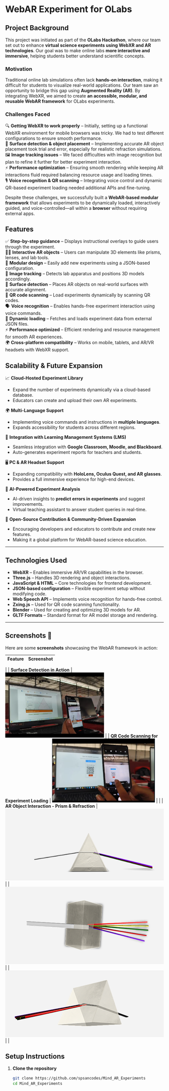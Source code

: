 # WebAR Experiment for OLabs  

## Project Background  
This project was initiated as part of the **OLabs Hackathon**, where our team set out to enhance **virtual science experiments using WebXR and AR technologies**. Our goal was to make online labs **more interactive and immersive**, helping students better understand scientific concepts.  

### Motivation  
Traditional online lab simulations often lack **hands-on interaction**, making it difficult for students to visualize real-world applications. Our team saw an opportunity to bridge this gap using **Augmented Reality (AR)**. By integrating WebXR, we aimed to create **an accessible, modular, and reusable WebAR framework** for OLabs experiments.  

### Challenges Faced  
🔍 **Getting WebXR to work properly** – Initially, setting up a functional WebXR environment for mobile browsers was tricky. We had to test different configurations to ensure smooth performance.  
📌 **Surface detection & object placement** – Implementing accurate AR object placement took trial and error, especially for realistic refraction simulations.  
🖼️ **Image tracking issues** – We faced difficulties with image recognition but plan to refine it further for better experiment interaction.  
⚡ **Performance optimization** – Ensuring smooth rendering while keeping AR interactions fluid required balancing resource usage and loading times.  
🎙️ **Voice recognition & QR scanning** – Integrating voice control and dynamic QR-based experiment loading needed additional APIs and fine-tuning.  

Despite these challenges, we successfully built a **WebAR-based modular framework** that allows experiments to be dynamically loaded, interactively guided, and voice-controlled—all within a **browser** without requiring external apps.  

## Features  
✅ **Step-by-step guidance** – Displays instructional overlays to guide users through the experiment.  
🧑‍🔬 **Interactive AR objects** – Users can manipulate 3D elements like prisms, lenses, and lab tools.  
📂 **Modular design** – Easily add new experiments using a JSON-based configuration.  
🎯 **Image tracking** – Detects lab apparatus and positions 3D models accordingly.  
📡 **Surface detection** – Places AR objects on real-world surfaces with accurate alignment.  
📸 **QR code scanning** – Load experiments dynamically by scanning QR codes.  
🗣️ **Voice recognition** – Enables hands-free experiment interaction using voice commands.  
🔄 **Dynamic loading** – Fetches and loads experiment data from external JSON files.  
⚡ **Performance optimized** – Efficient rendering and resource management for smooth AR experiences.  
🌍 **Cross-platform compatibility** – Works on mobile, tablets, and AR/VR headsets with WebXR support.  


## Scalability & Future Expansion  

📈 **Cloud-Hosted Experiment Library**  
- Expand the number of experiments dynamically via a cloud-based database.  
- Educators can create and upload their own AR experiments.  

🌍 **Multi-Language Support**  
- Implementing voice commands and instructions in **multiple languages**.  
- Expands accessibility for students across different regions.  

🔗 **Integration with Learning Management Systems (LMS)**  
- Seamless integration with **Google Classroom, Moodle, and Blackboard**.  
- Auto-generates experiment reports for teachers and students.  

🖥️ **PC & AR Headset Support**  
- Expanding compatibility with **HoloLens, Oculus Quest, and AR glasses**.  
- Provides a full immersive experience for high-end devices.  

🔬 **AI-Powered Experiment Analysis**  
- AI-driven insights to **predict errors in experiments** and suggest improvements.  
- Virtual teaching assistant to answer student queries in real-time.  

🚀 **Open-Source Contribution & Community-Driven Expansion**  
- Encouraging developers and educators to contribute and create new features.  
- Making it a global platform for WebAR-based science education.  

---

## Technologies Used  
- **WebXR** – Enables immersive AR/VR capabilities in the browser.  
- **Three.js** – Handles 3D rendering and object interactions.  
- **JavaScript & HTML** – Core technologies for frontend development.  
- **JSON-based configuration** – Flexible experiment setup without modifying code.  
- **Web Speech API** – Implements voice recognition for hands-free control.  
- **Zxing.js** – Used for QR code scanning functionality.  
- **Blender** – Used for creating and optimizing 3D models for AR.  
- **GLTF Formats** – Standard format for AR model storage and rendering.  

---


## Screenshots 📸  

Here are some **screenshots** showcasing the WebAR framework in action:  

| Feature | Screenshot |
|---------|------------|
| 
| **Surface Detection in Action** | ![Surface Detection](/images/AR%20(1).png) |
| **QR Code Scanning for Experiment Loading** | ![QR Code Scan](/images/QRCode.png) |
| 
| **AR Object Interaction - Prism & Refraction** | ![Prism](/images/prism1.png) |
| ![Prism](/images/prism2.png) |
| ![Prism](/images/prism3.png) |
|

## Setup Instructions  

1. **Clone the repository**  
   ```sh
   git clone https://github.com/spsancodes/Mind_AR_Experiments
   cd Mind_AR_Experiments
